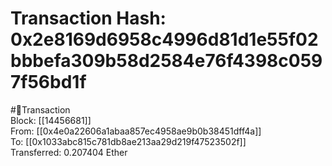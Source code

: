 
Transaction Hash: 0x2e8169d6958c4996d81d1e55f02bbbefa309b58d2584e76f4398c0597f56bd1f
====================================================================================
  
#💸Transaction  
Block: [[14456681]]  
From: [[0x4e0a22606a1abaa857ec4958ae9b0b38451dff4a]]  
To: [[0x1033abc815c781db8ae213aa29d219f47523502f]]  
Transferred: 0.207404 Ether